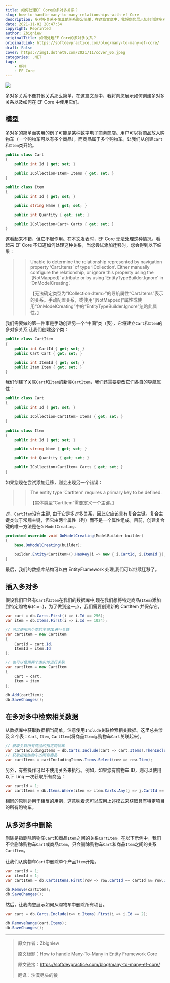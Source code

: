 ```yaml
---
title: 如何处理EF Core的多对多关系？
slug: how-to-handle-many-to-many-relationships-with-ef-Core
description: 多对多关系不像其他关系那么简单，在这篇文章中，我将向您展示如何创建多对多关系以及如何在 EF Core 中使用它们。
date: 2021-11-02 20:47:54
copyright: Reprinted
author: Zbigniew
originalTitle: 如何处理EF Core的多对多关系？
originalLink: https://softdevpractice.com/blog/many-to-many-ef-core/
draft: False
cover: https://img1.dotnet9.com/2021/11/cover_05.jpeg
categories: .NET
tags: 
    - ORM
    - EF Core
---
```


![](https://img1.dotnet9.com/2021/11/cover_05.jpeg)

多对多关系不像其他关系那么简单，在这篇文章中，我将向您展示如何创建多对多关系以及如何在 EF Core 中使用它们。

## 模型

多对多的简单而实用的例子可能是某种数字电子商务商店。用户可以将商品放入购物车（一个购物车可以有多个商品），而商品属于多个购物车。让我们从创建`Cart`和`Item`类开始。

```C#
public class Cart
{
    public int Id { get; set; }

    public ICollection<Item> Items { get; set; }
}
```

```C#
public class Item
{
    public int Id { get; set; }

    public string Name { get; set; }

    public int Quantity { get; set; }

    public ICollection<Cart> Carts { get; set; }
}
```

这看起来不错，但它不起作用。在本文发表时，EF Core 无法处理这种情况。看起来 EF Core 不知道如何处理这种关系，当您尝试添加迁移时，您会得到以下结果：

> > Unable to determine the relationship represented by navigation property ‘Cart.Items’ of type ‘ICollection<Item>’. Either manually configure the relationship, or ignore this property using the ‘[NotMapped]’ attribute or by using ‘EntityTypeBuilder.Ignore’ in ‘OnModelCreating’.
> >
> > 【无法确定类型为“ICollection&lt;Item&gt;”的导航属性“Cart.Items”表示的关系。手动配置关系，或使用“[NotMapped]”属性或使用“OnModelCreating”中的“EntityTypeBuilder.Ignore”忽略此属性。】

我们需要做的第一件事是手动创建另一个“中间”类（表），它将建立`Cart`和`Item`的多对多关系,让我们创建这个类：

```C#
public class CartItem
{
    public int CartId { get; set; }
    public Cart Cart { get; set; }

    public int ItemId { get; set; }
    public Item Item { get; set; }
}
```

我们创建了关联`Cart`和`Item`的新类`CartItem`，我们还需要更改它们各自的导航属性：

```C#
public class Cart
{
    public int Id { get; set; }

    public ICollection<CartItem> Items { get; set; }
}
```

```C#
public class Item
{
    public int Id { get; set; }

    public string Name { get; set; }

    public int Quantity { get; set; }

    public ICollection<CartItem> Carts { get; set; }
}
```

如果您现在尝试添加迁移，则会出现另一个错误：

> > The entity type ‘CartItem’ requires a primary key to be defined.
> >
> > 【实体类型“CartItem”需要定义一个主键。】

对，`CartItem`没有主键, 由于它是多对多关系，因此它应该具有复合主键。复合主键类似于常规主键，但它由两个属性（列）而不是一个属性组成。目前，创建复合键的唯一方法是在`OnModelCreating`.

```C#
protected override void OnModelCreating(ModelBuilder builder)
{
    base.OnModelCreating(builder);

    builder.Entity<CartItem>().HasKey(i => new { i.CartId, i.ItemId });
}
```

最后，我们的数据库结构可以由 EntityFramework 处理,我们可以继续迁移了。

## 插入多对多

假设我们已经有`Cart`和`Item`在我们的数据库中,现在我们想将特定商品(`Item`)添加到特定购物车(`Cart`)，为了做到这一点，我们需要创建新的 CartItem 并保存它。

```C#
var cart = db.Carts.First(i => i.Id == 256);
var item = db.Items.First(i => i.Id == 1024);

// 可以使用两个类的主键ID进行关联
var cartItem = new CartItem
{
    CartId = cart.Id,
    ItemId = item.Id
};

// 也可以使用两个类实体进行关联
var cartItem = new CartItem
{
    Cart = cart,
    Item = item
};

db.Add(cartItem);
db.SaveChanges();
```

## 在多对多中检索相关数据

从数据库中获取数据相当简单，注意使用`Include`关联检索相关数据。这里总共涉及 3 个表：`Cart`, `Item`, `CartItem`(将商品`Item`与购物车`Cart`关联起来)。

```C#
// 获取关联所有商品的指定购物车
var cartIncludingItems = db.Carts.Include(cart => cart.Items).ThenInclude(row => row.Item).First(cart => cart.Id == 1);
// 获取指定购物车的所有商品
var cartItems = cartIncludingItems.Items.Select(row => row.Item);
```

另外，有些操作可以不使用关系来执行。例如，如果您有购物车 ID，则可以使用以下 Linq 一次获取所有商品：

```C#
var cartId = 1;
var cartItems = db.Items.Where(item => item.Carts.Any(j => j.CartId == cartId));
```

相同的原则适用于相反的用例，这意味着您可以应用上述模式来获取具有特定项目的所有购物车。

## 从多对多中删除

删除是指删除购物车`Cart`和商品`Item`之间的关系`CartItem`。在以下示例中，我们不会删除购物车`Cart`或商品`Item`，只会删除购物车`Cart`和商品`Item`之间的关系`CartItem`。

让我们从购物车`Cart`中删除单个产品`Item`开始。

```C#
var cartId = 1;
var itemId = 1;
var cartItem = db.CartsItems.First(row => row.CartId == cartId && row.ItemId == itemId);

db.Remove(cartItem);
db.SaveChanges();
```

然后，让我向您展示如何从购物车中删除所有项目。

```C#
var cart = db.Carts.Include(c=> c.Items).First(i => i.Id == 2);

db.RemoveRange(cart.Items);
db.SaveChanges();
```

---

> 原文作者：Zbigniew
>
> 原文标题：How to handle Many-To-Many in Entity Framework Core
>
> 原文链接：https://softdevpractice.com/blog/many-to-many-ef-core/
>
> 翻译：沙漠尽头的狼
